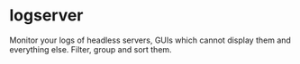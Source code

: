 # logserver
Monitor your logs of headless servers, GUIs which cannot display them and everything else. Filter, group and sort them.

